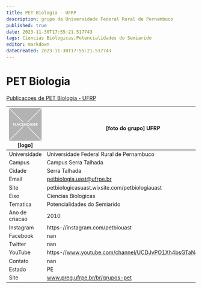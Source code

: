 ```yaml
---
title: PET Biologia - UFRP
description: grupo da Universidade Federal Rural de Pernambuco
published: true
date: 2023-11-30T17:55:21.517743
tags: Ciencias Biologicas,Potencialidades do Semiarido
editor: markdown
dateCreated: 2023-11-30T17:55:21.517743
---
```


# PET Biologia

[Publicacoes de PET Biologia - UFRP](/atividade/149PETBiologiaUFRP/feed.md)

| ![placeholder.png](/placeholder.png) [logo] | [foto do grupo] UFRP         |
| ------------------------------------------- | ------------------------------------------------- |
| Universidade                                | Universidade Federal Rural de Pernambuco      |
| Campus                                      | Campus Serra Talhada            |
| Cidade                                      | Serra Talhada             |
| Email                                       | petbiologia.uast@ufrpe.br             |
| Site                                        | petbiologicasuast.wixsite.com/petbiologiauast              |
| Eixo                                        | Ciencias Biologicas              |
| Tematica                                    | Potencialidades do Semiarido          |
| Ano de criacao                              | 2010        |
| Instagram                                   | https-//instagram.com/petbiouast         |
| Facebook                                    | nan          |
| Twitter                                     | nan           |
| YouTube                                     | https-//www.youtube.com/channel/UCDJvPO1Xh4bsGTaN4XURppA           |
| Contato                                     | nan         |
| Estado                                      |  PE            |
| Site                                        | www.preg.ufrpe.br/br/grupos-pet |
